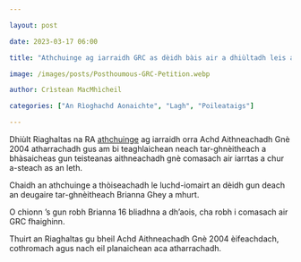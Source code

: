 ```yaml
---

layout: post

date: 2023-03-17 06:00

title: "Athchuinge ag iarraidh GRC as dèidh bàis air a dhiùltadh leis an Riaghaltas"

image: /images/posts/Posthoumous-GRC-Petition.webp

author: Crìstean MacMhìcheil

categories: ["An Rìoghachd Aonaichte", "Lagh", "Poileataigs"]

---
```


Dhiùlt Riaghaltas na RA [athchuinge](https://petition.parliament.uk/petitions/633194?reveal_response=yes) ag iarraidh orra Achd Aithneachadh Gnè 2004 atharrachadh gus am bi teaghlaichean neach tar-ghnèitheach a bhàsaicheas gun teisteanas aithneachadh gnè comasach air iarrtas a chur a-steach as an leth.

Chaidh an athchuinge a thòiseachadh le luchd-iomairt an dèidh gun deach an deugaire tar-ghnèitheach Brianna Ghey a mhurt.

O chionn ’s gun robh Brianna 16 bliadhna a dh’aois, cha robh i comasach air GRC fhaighinn.

Thuirt an Riaghaltas gu bheil Achd Aithneachadh Gnè 2004 èifeachdach, cothromach agus nach eil planaichean aca atharrachadh.

